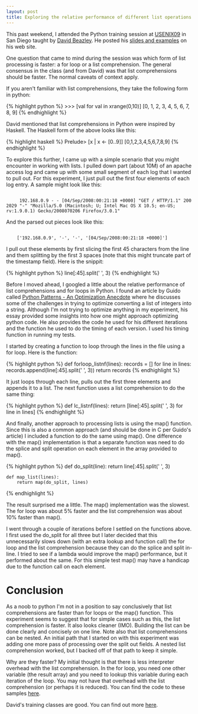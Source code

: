 ```yaml
---
layout: post
title: Exploring the relative performance of different list operations in Python
---
```


This past weekend, I attended the Python training session at
[USENIX09](http://www.usenix.org/event/usenix09/) in San Diego taught by [David
Beazley](http://www.dabeaz.com/). He posted his [slides and
examples](http://www.dabeaz.com/usenix2009/pythonprog/) on his web site.

One question that came to mind during the session was which form of list
processing is faster: a for loop or a list comprehension. The general consensus
in the class (and from David) was that list comprehensions should be faster.
The normal caveats of context apply.

If you aren't familiar with list comprehensions, they take the following form
in python:

{% highlight python %}
    >>> [val for val in xrange(0,10)]
    [0, 1, 2, 3, 4, 5, 6, 7, 8, 9]
{% endhighlight %}

David mentioned that list comprehensions in Python were inspired
by Haskell. The Haskell form of the above looks like this:

{% highlight haskell %}
    Prelude> [x | x <- [0..9]]
    [0,1,2,3,4,5,6,7,8,9]
{% endhighlight %}

To explore this further, I came up with a simple scenario that you
might encounter in working with lists. I pulled down part (about
10M) of an apache access log and came up with some small segment
of each log that I wanted to pull out. For this experiment, I just
pull out the first four elements of each log entry. A sample might
look like this:

<code>
     192.168.0.9 - - [04/Sep/2008:00:21:18 +0000] "GET / HTTP/1.1" 200 2029 "-" "Mozilla/5.0 (Macintosh; U; Intel Mac OS X 10.5; en-US; rv:1.9.0.1) Gecko/2008070206 Firefox/3.0.1"
</code>

And the parsed out pieces look like this:

<code>
    ['192.168.0.9', '-', '-', '[04/Sep/2008:00:21:18 +0000]']
</code>

I pull out these elements by first slicing the first 45 characters from the
line and them splitting by the first 3 spaces (note that this might truncate
part of the timestamp field). Here is the snippit:

{% highlight python %}
    line[:45].split(' ', 3)
{% endhighlight %}

Before I moved ahead, I googled a little about the relative performance of list
comprehensions and for loops in Python. I found an article by Guido called
[Python Patterns - An Optimization
Anecdote](http://www.python.org/doc/essays/list2str/) where he discusses some
of the challenges in trying to optimize converting a list of integers into a
string. Although I'm not trying to optimize anything in my experiment, his
essay provided some insights into how one might approach optimizing python
code. He also provides the code he used for his different iterations and the
function he used to do the timing of each version. I used his timing function
in running my tests. 

I started by creating a function to loop through the lines in the file using a
for loop. Here is the function:

{% highlight python %}
    def forloop_listnf(lines):
        records = []
        for line in lines:
            records.append(line[:45].split(' ', 3))
        return records
{% endhighlight %}

It just loops through each line, pulls out the first three elements and
appends it to a list. The next function uses a list comprehension to do the
same thing:

{% highlight python %}
    def lc_listnf(lines):
        return [line[:45].split(' ', 3) for line in lines]
{% endhighlight %}

And finally, another approach to processing lists is using the map() function.
Since this is also a common approach (and should be done in C per Guido's
article) I included a function to do the same using map(). One difference with
the map() implementation is that a separate function was need to do the splice and split
operation on each element in the array provided to map(). 

{% highlight python %}
    def do_split(line):
        return line[:45].split(' ', 3)

    def map_list(lines):
        return map(do_split, lines)
{% endhighlight %}

The result surprised me a little. The map() implementation was the slowest. The
for loop was about 5% faster and the list comprehension was about 10% faster
than map().

I went through a couple of iterations before I settled on the
functions above.  I first used the do_split for all three but I
later decided that this unnecessarily slows down (with an extra
lookup and function call) the for loop and the list comprehension
because they can do the splice and split in-line. I tried to see if a lambda
would improve the map() performance, but it performed about the same. For this
simple test map() may have a handicap due to the function call on each element. 

 
# Conclusion
 
As a noob to python I'm not in a position to say conclusively that
list comprehensions are faster than for loops or the map() function.
This experiment seems to suggest that for simple cases such as this,
the list comprehension is faster.  It also looks cleaner (IMO). Building
the list can be done clearly and concisely on one line. Note also
that list comprehensions can be nested. An initial path that I
started on with this experiment was adding one more pass of processing
over the split out fields. A nested list comprehension worked, but
I backed off of that path to keep it simple.

Why are they faster? My initial thought is that there is less interpreter
overhead with the list comprehension. In the for loop, you need one other
variable (the result array) and you need to lookup this variable during each
iteration of the loop. You may not have that overhead with the list comprehension
(or perhaps it is reduced).  You can find the code to these samples
[here](http://damonsnyder.com/code/looptests.txt).


David's training classes are good. You can find out more
[here](http://www.dabeaz.com/training.html). 
